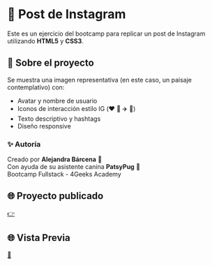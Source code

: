 # 📸 Post de Instagram
Este es un ejercicio del bootcamp para replicar un post de Instagram utilizando **HTML5** y **CSS3**.

## 🐾 Sobre el proyecto

Se muestra una imagen representativa (en este caso, un paisaje contemplativo) con:
- Avatar y nombre de usuario
- Iconos de interacción estilo IG (❤️ 💬 ✈️ 🔖)
- Texto descriptivo y hashtags
- Diseño responsive

### ✨ Autoría

Creado por **Alejandra Bárcena** 🦄  
Con ayuda de su asistente canina **PatsyPug** 🐶  
Bootcamp Fullstack - 4Geeks Academy

## 🌐 Proyecto publicado
[👉](https://alejandrabarcena.github.io/instagram-post-clone/)

## 🌐 Vista Previa
[📸](https://github.com/alejandrabarcena/instagram-post-clone/blob/main/vistaprevia.png)
